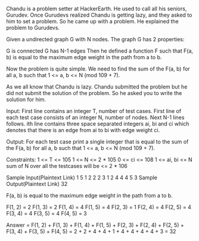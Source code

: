 Chandu is a problem setter at HackerEarth. He used to call all his seniors, Gurudev. Once Gurudevs realized Chandu is getting lazy, and they asked to him to set a problem. So he came up with a problem. He explained the problem to Gurudevs.

Given a undirected graph G with N nodes. The graph G has 2 properties:

G is connected
G has N-1 edges
Then he defined a function F such that F(a, b) is equal to the maximum edge weight in the path from a to b.

Now the problem is quite simple. We need to find the sum of the F(a, b) for all a, b such that 1 <= a, b <= N (mod 109 + 7).

As we all know that Chandu is lazy. Chandu submitted the problem but he did not submit the solution of the problem. So he asked you to write the solution for him.

Input:
First line contains an integer T, number of test cases.
First line of each test case consists of an integer N, number of nodes.
Next N-1 lines follows. ith line contains three space separated integers ai, bi and ci which denotes that there is an edge from ai to bi with edge weight ci.

Output:
For each test case print a single integer that is equal to the sum of the F(a, b) for all a, b such that 1 <= a, b <= N (mod 109 + 7).

Constraints:
1 <= T <= 105
1 <= N <= 2 * 105
0 <= ci <= 108
1 <= ai, bi <= N
sum of N over all the testcases will be <= 2 * 106

Sample Input(Plaintext Link)
 1
5
1 2 2
2 3 1
2 4 4
4 5 3
Sample Output(Plaintext Link)
 32

 F(a, b) is equal to the maximum edge weight in the path from a to b.

F(1, 2) = 2
F(1, 3) = 2
F(1, 4) = 4
F(1, 5) = 4
F(2, 3) = 1
F(2, 4) = 4
F(2, 5) = 4
F(3, 4) = 4
F(3, 5) = 4
F(4, 5) = 3

Answer = F(1, 2) + F(1, 3) + F(1, 4) + F(1, 5) + F(2, 3) + F(2, 4) + F(2, 5) + F(3, 4) + F(3, 5) + F(4, 5)
= 2 + 2 + 4 + 4 + 1 + 4 + 4 + 4 + 4 + 3 = 32

